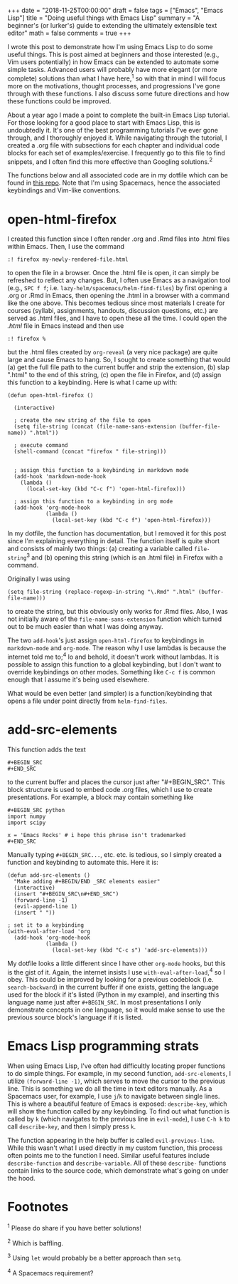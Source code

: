 +++
date = "2018-11-25T00:00:00"
draft = false
tags = ["Emacs", "Emacs Lisp"]
title = "Doing useful things with Emacs Lisp"
summary = "A beginner's (or lurker's) guide to extending the ultimately extensible text editor"
math = false
comments = true
+++

I wrote this post to demonstrate how I'm using Emacs Lisp to do some useful
things. This is post aimed at beginners and those interested (e.g., Vim users
potentially) in how Emacs can be extended to automate some simple tasks.
Advanced users will probably have more elegant (or more complete) solutions than
what I have here,<sup>1</sup> so with that in mind I will focus more on the
motivations, thought processes, and progressions I've gone through with these
functions. I also discuss some future directions and how these functions could
be improved.

About a year ago I made a point to complete the built-in Emacs Lisp tutorial.
For those looking for a good place to start with Emacs Lisp, this is undoubtedly
it. It's one of the best programming tutorials I've ever gone through, and I
thoroughly enjoyed it. While navigating through the tutorial, I created a .org
file with subsections for each chapter and individual code blocks for each set
of examples/exercise. I frequently go to this file to find snippets, and I often
find this more effective than Googling solutions.<sup>2</sup>

The functions below and all associated code are in my dotfile which can be found
in [this repo](https://github.com/mhaffner/dotfiles). Note that I'm using
Spacemacs, hence the associated keybindings and Vim-like conventions.

# open-html-firefox

I created this function since I often render .org and .Rmd files into .html
files within Emacs. Then, I use the command

    :! firefox my-newly-rendered-file.html

to open the file in a browser. Once the .html file is open, it can simply be
refreshed to reflect any changes. But, I often use Emacs as a navigation tool
(e.g., `SPC f f`; i.e. `lazy-helm/spacemacs/helm-find-files`) by first opening a
.org or .Rmd in Emacs, then opening the .html in a browser with a command like
the one above. This becomes tedious since most materials I create for courses
(syllabi, assignments, handouts, discussion questions, etc.) are served as .html
files, and I have to open these all the time. I could open the _.html_ file in
Emacs instead and then use

`:! firefox %`

but the .html files created by `org-reveal` (a very nice package) are quite
large and cause Emacs to hang. So, I sought to create something that would (a)
get the full file path to the current buffer and strip the extension, (b) slap
".html" to the end of this string, \(c) open the file in Firefox, and (d)
assign this function to a keybinding. Here is what I came up with:

```
(defun open-html-firefox ()

  (interactive)

  ; create the new string of the file to open
  (setq file-string (concat (file-name-sans-extension (buffer-file-name)) ".html"))

  ; execute command
  (shell-command (concat "firefox " file-string)))


  ; assign this function to a keybinding in markdown mode
  (add-hook 'markdown-mode-hook
    (lambda ()
      (local-set-key (kbd "C-c f") 'open-html-firefox)))

  ; assign this function to a keybinding in org mode
  (add-hook 'org-mode-hook
            (lambda ()
              (local-set-key (kbd "C-c f") 'open-html-firefox)))
```

In my dotfile, the function has documentation, but I removed it for this post
since I'm explaining everything in detail. The function itself is quite short
and consists of mainly two things: (a) creating a variable called
`file-string`<sup>3</sup> and (b) opening this string (which is an .html
file) in Firefox with a command.

Originally I was using 

    (setq file-string (replace-regexp-in-string "\.Rmd" ".html" (buffer-file-name)))
    
to create the string, but this obviously only works for .Rmd files. Also, I was
not initially aware of the `file-name-sans-extension` function which turned out
to be much easier than what I was doing anyway.

The two `add-hook`'s just assign `open-html-firefox` to keybindings in
`markdown-mode` and `org-mode`. The reason why I use lambdas is because the
internet told me to;<sup>4</sup> lo and behold, it doesn't work without lambdas.
It is possible to assign this function to a global keybinding, but I don't want
to override keybindings on other modes. Something like `C-c f` is common enough
that I assume it's being used elsewhere.

What would be even better (and simpler) is a function/keybinding that opens a
file under point directly from `helm-find-files`.

# add-src-elements

This function adds the text 

    #+BEGIN_SRC
    #+END_SRC
    
to the current buffer and places the cursor just after "#+BEGIN_SRC". This block
structure is used to embed code .org files, which I use to create presentations.
For example, a block may contain something like

    #+BEGIN_SRC python
    import numpy
    import scipy
    
    x = 'Emacs Rocks' # i hope this phrase isn't trademarked
    #+END_SRC

Manually typing `#+BEGIN_SRC...`, etc. etc. is tedious, so I simply created a
function and keybinding to automate this. Here it is:

    (defun add-src-elements ()
      "Make adding #+BEGIN/END _SRC elements easier"
      (interactive)
      (insert "#+BEGIN_SRC\n#+END_SRC")
      (forward-line -1)
      (evil-append-line 1)
      (insert " "))
      
    ; set it to a keybinding
    (with-eval-after-load 'org
      (add-hook 'org-mode-hook
                (lambda ()
                  (local-set-key (kbd "C-c s") 'add-src-elements)))
                  
My dotfile looks a little different since I have other `org-mode` hooks, but
this is the gist of it. Again, the internet insists I use
`with-eval-after-load`,<sup>4</sup> so I obey. This could be improved by looking
for a previous codeblock (i.e. `search-backward`) in the current buffer if one
exists, getting the language used for the block if it's listed (Python in my
example), and inserting this language name just after `#+BEGIN_SRC`. In most
presentations I only demonstrate concepts in one language, so it would make
sense to use the previous source block's language if it is listed.

# Emacs Lisp programming strats
      
When using Emacs Lisp, I've often had difficultly locating proper functions to
do simple things. For example, in my second function, `add-src-elements`, I
utilize `(forward-line -1)`, which serves to move the cursor to the previous
line. This is something we do all the time in text editors manually. As a
Spacemacs user, for example, I use `j`/`k` to navigate between single lines.
This is where a beautiful feature of Emacs is exposed: `describe-key`, which
will show the function called by any keybinding. To find out what function is
called by `k` (which navigates to the previous line in `evil-mode`), I use `C-h
k` to call `describe-key`, and then I simply press `k`.

The function appearing in the help buffer is called `evil-previous-line`. While
this wasn't what I used directly in my custom function, this process often
points me to the function I need. Similar useful features include
`describe-function` and `describe-variable`. All of these `describe-` functions
contain links to the source code, which demonstrate what's going on under the
hood.

# Footnotes

<sup>1</sup> Please do share if you have better solutions!

<sup>2</sup> Which is baffling.

<sup>3</sup> Using `let` would probably be a better approach than `setq`.

<sup>4</sup> A Spacemacs requirement?
